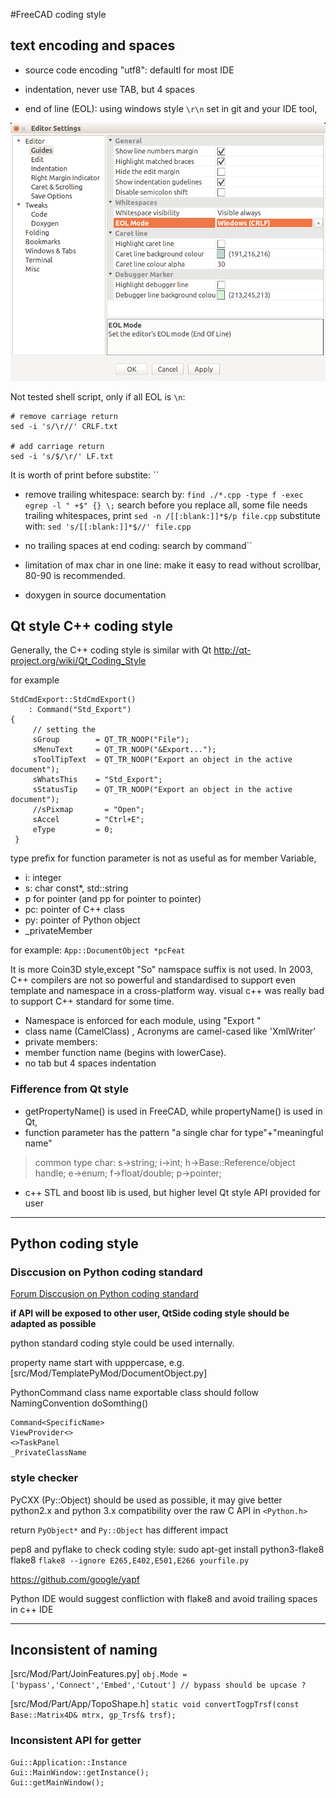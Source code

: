 #FreeCAD coding style

## text encoding and spaces

- source code encoding "utf8": defaultl for most IDE

- indentation, never use TAB, but 4 spaces

- end of line (EOL): using windows style `\r\n`
  set in git and your IDE tool,

 ![codelite end of line and space visuability](../images/codelite_editor_settings.png)

Not tested shell script, only if all EOL is `\n`:
```
# remove carriage return
sed -i 's/\r//' CRLF.txt

# add carriage return
sed -i 's/$/\r/' LF.txt
```
It is worth of print before substite: ``

- remove trailing whitespace:
search by: `find ./*.cpp -type f -exec egrep -l " +$" {} \;`
search before you replace all, some file needs trailing whitespaces, print `sed -n /[[:blank:]]*$/p file.cpp`
substitute with: `sed 's/[[:blank:]]*$//' file.cpp`

- no trailing spaces at end coding:
search by command``

- limitation of max char in one line:
  make it easy to read without scrollbar, 80-90 is recommended.

- doxygen in source documentation


## Qt style C++ coding style

Generally, the C++ coding style is similar with Qt
<http://qt-project.org/wiki/Qt_Coding_Style>

for example
```
StdCmdExport::StdCmdExport()
    : Command("Std_Export")
{
     // setting the
     sGroup        = QT_TR_NOOP("File");
     sMenuText     = QT_TR_NOOP("&Export...");
     sToolTipText  = QT_TR_NOOP("Export an object in the active document");
     sWhatsThis    = "Std_Export";
     sStatusTip    = QT_TR_NOOP("Export an object in the active document");
     //sPixmap       = "Open";
     sAccel        = "Ctrl+E";
     eType         = 0;
 }
```

type prefix for function parameter is not as useful as for member Variable,

* i: integer
* s: char const*, std::string
* p for pointer (and pp for pointer to pointer)
* pc: pointer of C++ class
* py:  pointer of Python object
* _privateMember

for example: `App::DocumentObject *pcFeat`

It is more Coin3D style,except  "So" namspace suffix is not used. In 2003, C++ compilers are not so powerful and standardised to support even template and namespace in a cross-platform way. visual c++ was really bad to support C++ standard for some time.

- Namespace is enforced for each module, using "<ModuleName>Export "
- class name (CamelClass) , Acronyms are camel-cased like 'XmlWriter'
- private members:
- member function name (begins with lowerCase).
- no tab  but 4 spaces indentation

### Fifference from Qt style

- getPropertyName() is used in FreeCAD, while propertyName() is used in Qt,
- function parameter has the pattern "a single char for type"+"meaningful name"
> common type char: s->string; i->int; h->Base::Reference/object handle; e->enum; f->float/double; p->pointer;
- c++ STL and boost lib is used, but higher level Qt style API provided for user


***********************************************************************************

## Python coding style

### Disccusion on Python coding standard

[Forum Disccusion on Python coding standard](https://forum.freecadweb.org/viewtopic.php?f=18&t=12833&p=103832#p103832)

**if API will be exposed to other user,  QtSide coding style should be adapted as possible**

python standard coding style could be used internally.

property name start with upppercase, e.g.
[src/Mod/TemplatePyMod/DocumentObject.py]

PythonCommand class name
exportable class should follow NamingConvention  doSomthing()
```
Command<SpecificName>
ViewProvider<>
<>TaskPanel
_PrivateClassName
```

### style checker

PyCXX (Py::Object) should be used as possible, it may give better python2.x and python 3.x compatibility over the raw C API in `<Python.h>`

return `PyObject*` and `Py::Object` has different impact

pep8 and pyflake to check coding style: sudo apt-get install python3-flake8 flake8
`flake8 --ignore E265,E402,E501,E266 yourfile.py`

<https://github.com/google/yapf>

Python IDE would suggest confliction with flake8 and avoid trailing spaces in c++ IDE

***********************************************

## Inconsistent of naming

[src/Mod/Part/JoinFeatures.py]
`obj.Mode = ['bypass','Connect','Embed','Cutout'] // bypass should be upcase ?`

[src/Mod/Part/App/TopoShape.h]
`static void convertTogpTrsf(const Base::Matrix4D& mtrx, gp_Trsf& trsf);`

### Inconsistent API for getter
```
Gui::Application::Instance
Gui::MainWindow::getInstance();
Gui::getMainWindow();
```
